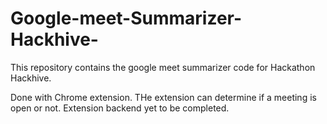 # Google-meet-Summarizer-Hackhive-
This repository contains the google meet summarizer code for Hackathon Hackhive.

Done with Chrome extension. THe extension can determine if a meeting is open or not.
Extension backend yet to be completed.
